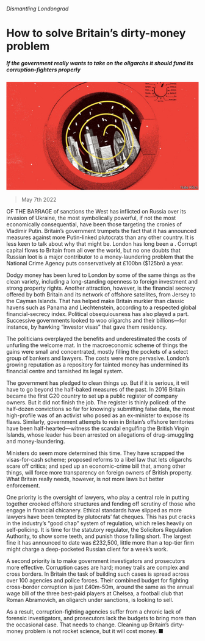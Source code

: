 ###### Dismantling Londongrad

# How to solve Britain’s dirty-money problem 

##### If the government really wants to take on the oligarchs it should fund its corruption-fighters properly 

![image](images/20220507_LDD004_0.jpg) 

> May 7th 2022 

OF THE BARRAGE of sanctions the West has inflicted on Russia over its invasion of Ukraine, the most symbolically powerful, if not the most economically consequential, have been those targeting the cronies of Vladimir Putin. Britain’s government trumpets the fact that it has announced measures against more Putin-linked plutocrats than any other country. It is less keen to talk about why that might be. London has long been a . Corrupt capital flows to Britain from all over the world, but no one doubts that Russian loot is a major contributor to a money-laundering problem that the National Crime Agency puts conservatively at £100bn ($125bn) a year.

Dodgy money has been lured to London by some of the same things as the clean variety, including a long-standing openness to foreign investment and strong property rights. Another attraction, however, is the financial secrecy offered by both Britain and its network of offshore satellites, from Jersey to the Cayman Islands. That has helped make Britain murkier than classic havens such as Panama and Liechtenstein, according to a respected global financial-secrecy index. Political obsequiousness has also played a part. Successive governments looked to woo oligarchs and their billions—for instance, by hawking “investor visas” that gave them residency.


The politicians overplayed the benefits and underestimated the costs of unfurling the welcome mat. In the macroeconomic scheme of things the gains were small and concentrated, mostly filling the pockets of a select group of bankers and lawyers. The costs were more pervasive. London’s growing reputation as a repository for tainted money has undermined its financial centre and tarnished its legal system.

The government has pledged to clean things up. But if it is serious, it will have to go beyond the half-baked measures of the past. In 2016 Britain became the first G20 country to set up a public register of company owners. But it did not finish the job. The register is thinly policed: of the half-dozen convictions so far for knowingly submitting false data, the most high-profile was of an activist who posed as an ex-minister to expose its flaws. Similarly, government attempts to rein in Britain’s offshore territories have been half-hearted—witness the scandal engulfing the British Virgin Islands, whose leader has been arrested on allegations of drug-smuggling and money-laundering.

Ministers do seem more determined this time. They have scrapped the visas-for-cash scheme; proposed reforms to a libel law that lets oligarchs scare off critics; and sped up an economic-crime bill that, among other things, will force more transparency on foreign owners of British property. What Britain really needs, however, is not more laws but better enforcement.

One priority is the oversight of lawyers, who play a central role in putting together crooked offshore structures and fending off scrutiny of those who engage in financial chicanery. Ethical standards have slipped as more lawyers have been tempted by plutocrats’ fat cheques. This has put cracks in the industry’s “good chap” system of regulation, which relies heavily on self-policing. It is time for the statutory regulator, the Solicitors Regulation Authority, to show some teeth, and punish those falling short. The largest fine it has announced to date was £232,500, little more than a top-tier firm might charge a deep-pocketed Russian client for a week’s work.

A second priority is to make government investigators and prosecutors more effective. Corruption cases are hard; money trails are complex and cross borders. In Britain the task of building such cases is spread across over 100 agencies and police forces. Their combined budget for fighting cross-border corruption is just £40m-50m, around the same as the annual wage bill of the three best-paid players at Chelsea, a football club that Roman Abramovich, an oligarch under sanctions, is looking to sell.

As a result, corruption-fighting agencies suffer from a chronic lack of forensic investigators, and prosecutors lack the budgets to bring more than the occasional case. That needs to change. Cleaning up Britain’s dirty-money problem is not rocket science, but it will cost money. ■

